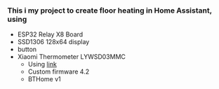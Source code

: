 ### This i my project to create floor heating in Home Assistant, using
- ESP32 Relay X8 Board
- SSD1306 128x64 display
- button
- Xiaomi Thermometer LYWSD03MMC
  * Using [link](https://pvvx.github.io/ATC_MiThermometer/TelinkMiFlasher.html)
  * Custom firmware 4.2
  * BTHome v1 

